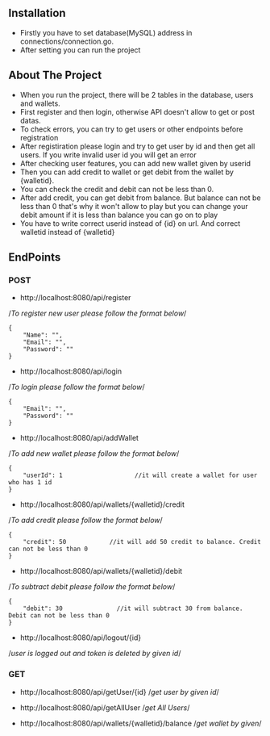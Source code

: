 ## Installation
- Firstly you have to set database(MySQL) address in connections/connection.go.
- After setting you can run the project


## About The Project
- When you run the project, there will be 2 tables in the database, users and wallets.
- First register and then login, otherwise API doesn't allow to get or post datas. 
- To check errors, you can try to get users or other endpoints before registration 
- After registiration please login and try to get user by id and then get all users. If you
write invalid user id you will get an error
- After checking user features, you can add new wallet given by userid
- Then you can add credit to wallet or get debit from the wallet by {walletid}.
- You can check the credit and debit can not be less than 0.
- After add credit, you can get debit from balance. But balance can not be less than 0 that's why
it won't allow to play but you can change your debit amount if it is less than balance you can go on to play
- You have to write correct userid instead of {id} on url. And correct walletid instead of {walletid} 


## EndPoints

### POST
- http://localhost:8080/api/register  

/*To register new user please follow the format below*/
```
{
    "Name": "",
    "Email": "",
    "Password": ""
}
```
  

- http://localhost:8080/api/login    
     
/*To login please follow the format below*/
```
{
    "Email": "",
    "Password": ""
}
```

- http://localhost:8080/api/addWallet       

/*To add new wallet please follow the format below*/
```
{
    "userId": 1                    //it will create a wallet for user who has 1 id
}
```

- http://localhost:8080/api/wallets/{walletid}/credit 

/*To add credit please follow the format below*/
```
{
    "credit": 50            //it will add 50 credit to balance. Credit can not be less than 0
}
```
  

- http://localhost:8080/api/wallets/{walletid}/debit 

/*To subtract debit please follow the format below*/
```
{
    "debit": 30               //it will subtract 30 from balance. Debit can not be less than 0
}
```

- http://localhost:8080/api/logout/{id} 

/*user is logged out and token is deleted by given id*/

### GET

	
- http://localhost:8080/api/getUser/{id}        /*get user by given id*/

- http://localhost:8080/api/getAllUser        /*get All Users*/

- http://localhost:8080/api/wallets/{walletid}/balance     /*get wallet by given*/